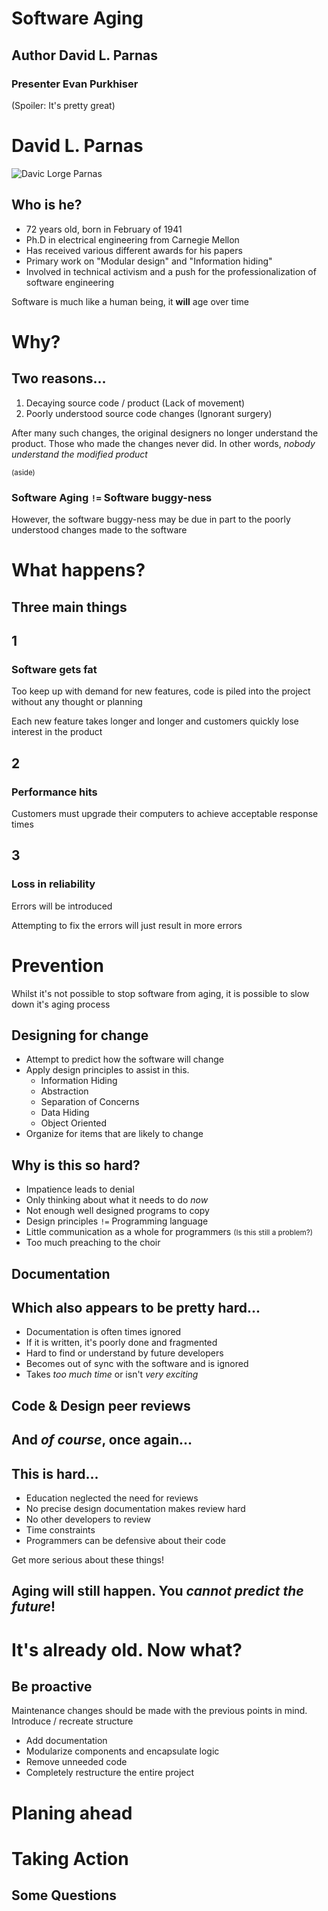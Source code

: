 # Software Aging
## Author David L. Parnas
### Presenter Evan Purkhiser


(Spoiler: It's pretty great)


# David L. Parnas
![Davic Lorge Parnas](http://i.imgur.com/3jfGtzd.jpg)


## Who is he?

 * 72 years old, born in February of 1941
 * Ph.D in electrical engineering from Carnegie Mellon
 * Has received various different awards for his papers
 * Primary work on "Modular design" and "Information hiding"
 * Involved in technical activism and a push for the professionalization of
   software engineering


Software is much like a human being, it **will** age over time


# Why?


## Two reasons...

 1. Decaying source code / product (Lack of movement)
 2. Poorly understood source code changes (Ignorant surgery)


After many such changes, the original designers no longer understand the
product. Those who made the changes never did. In other words, _nobody
understand the modified product_


<small>(aside)</small>
### Software Aging `!=` Software buggy-ness

However, the software buggy-ness may be due in part to the poorly understood
changes made to the software


# What happens?


## Three main things


## 1
### Software gets fat

Too keep up with demand for new features, code is piled into the project without
any thought or planning

Each new feature takes longer and longer and customers quickly lose interest in
the product


## 2
### Performance hits

Customers must upgrade their computers to achieve acceptable response times


## 3
### Loss in reliability

Errors will be introduced

Attempting to fix the errors will just result in more errors


# Prevention

Whilst it's not possible to stop software from aging, it is possible to slow
down it's aging process


## Designing for change

 * Attempt to predict how the software will change
 * Apply design principles to assist in this.
   * Information Hiding
   * Abstraction
   * Separation of Concerns
   * Data Hiding
   * Object Oriented
 * Organize for items that are likely to change


## Why is this so hard?


 * Impatience leads to denial
 * Only thinking about what it needs to do _now_
 * Not enough well designed programs to copy
 * Design principles `!=` Programming language
 * Little communication as a whole for programmers <small>(Is this still a
   problem?)</small>
 * Too much preaching to the choir


## Documentation


## Which also appears to be pretty hard...


 * Documentation is often times ignored
 * If it is written, it's poorly done and fragmented
 * Hard to find or understand by future developers
 * Becomes out of sync with the software and is ignored
 * Takes _too much time_ or isn't _very exciting_


## Code & Design peer reviews


## And _of course_, once again...


## This is hard...

 * Education neglected the need for reviews
 * No precise design documentation makes review hard
 * No other developers to review
 * Time constraints
 * Programmers can be defensive about their code


Get more serious about these things!


## Aging will still happen. You _cannot predict the future_!


# It's already old. Now what?


## Be proactive

Maintenance changes should be made with the previous points in mind. Introduce /
recreate structure


 * Add documentation
 * Modularize components and encapsulate logic
 * Remove unneeded code
 * Completely restructure the entire project


# Planing ahead


# Taking Action


## Some Questions
